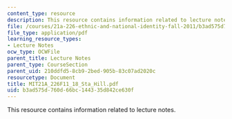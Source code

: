 ```yaml
---
content_type: resource
description: This resource contains information related to lecture notes.
file: /courses/21a-226-ethnic-and-national-identity-fall-2011/b3ad575d760d66bc144335d842ce630f_MIT21A_226F11_18_Sta_Hill.pdf
file_type: application/pdf
learning_resource_types:
- Lecture Notes
ocw_type: OCWFile
parent_title: Lecture Notes
parent_type: CourseSection
parent_uid: 210ddfd5-8cb9-2bed-905b-83c07ad2020c
resourcetype: Document
title: MIT21A_226F11_18_Sta_Hill.pdf
uid: b3ad575d-760d-66bc-1443-35d842ce630f
---
```

This resource contains information related to lecture notes.

